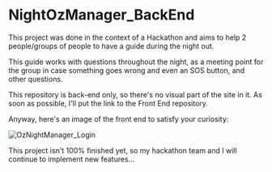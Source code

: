 # NightOzManager_BackEnd

This project was done in the context of a Hackathon and aims to help 2 people/groups of people to have a guide during the night out.

This guide works with questions throughout the night, as a meeting point for the group in case something goes wrong and even an SOS button, and other questions.

This repository is back-end only, so there's no visual part of the site in it. As soon as possible, I'll put the link to the Front End repository.

Anyway, here's an image of the front end to satisfy your curiosity:

<img src="https://github.com/user-attachments/assets/3fe15e55-5744-4651-b69d-835ff2fc8f91" alt="OzNightManager_Login">

This project isn't 100% finished yet, so my hackathon team and I will continue to implement new features...

